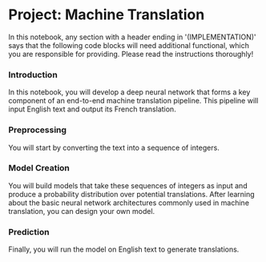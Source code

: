 # Project: Machine Translation
In this notebook, any section with a header ending in '(IMPLEMENTATION)' says that the following code blocks will need additional functional, which you are responsible for providing. Please read the instructions thoroughly!

### Introduction
In this notebook, you will develop a deep neural network that forms a key component of an end-to-end machine translation pipeline. This pipeline will input English text and output its French translation.

### Preprocessing
You will start by converting the text into a sequence of integers.

### Model Creation
You will build models that take these sequences of integers as input and produce a probability distribution over potential translations. After learning about the basic neural network architectures commonly used in machine translation, you can design your own model.

### Prediction
Finally, you will run the model on English text to generate translations.
